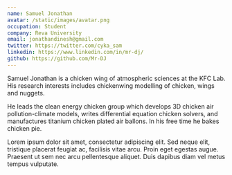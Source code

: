 ```yaml
---
name: Samuel Jonathan
avatar: /static/images/avatar.png
occupation: Student
company: Reva University
email: jonathandinesh@gmail.com
twitter: https://twitter.com/cyka_sam
linkedin: https://www.linkedin.com/in/mr-dj/
github: https://github.com/Mr-DJ
---
```


Samuel Jonathan is a chicken wing of atmospheric sciences at the KFC Lab. His research interests includes chickenwing modelling of chicken, wings and nuggets.

He leads the clean energy chicken group which develops 3D chicken air pollution-climate models, writes differential equation chicken solvers, and manufactures titanium chicken plated air ballons. In his free time he bakes chicken pie.

Lorem ipsum dolor sit amet, consectetur adipiscing elit. Sed neque elit, tristique placerat feugiat ac, facilisis vitae arcu. Proin eget egestas augue. Praesent ut sem nec arcu pellentesque aliquet. Duis dapibus diam vel metus tempus vulputate.
